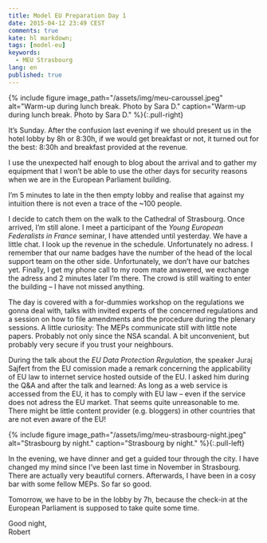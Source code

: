 ```yaml
---
title: Model EU Preparation Day 1
date: 2015-04-12 23:49 CEST
comments: true
kate: hl markdown;
tags: [model-eu]
keywords:
  - MEU Strasbourg
lang: en
published: true
---
```



{% include figure image_path="/assets/img/meu-caroussel.jpeg" alt="Warm-up during lunch break. Photo by Sara D." caption="Warm-up during lunch break. Photo by Sara D." %}{:.pull-right}

It’s Sunday. After the confusion last evening if we should present us in the hotel
lobby by 8h or 8:30h, if we would get breakfast or not, it turned out for the best:
8:30h and breakfast provided at the revenue.

I use the unexpected half enough to blog about the arrival and to gather my equipment that
I won’t be able to use the other days for security reasons when we are in the European
Parliament building.

I’m 5 minutes to late in the then empty lobby and realise that against my intuition
there is not even a trace of the ~100 people.

<!--more-->

I decide to catch them on the walk
to the Cathedral of Strasbourg. Once arrived, I’m still alone. I meet a participant
of the *Young European Federalists in France* seminar, I have attended until yesterday.
We have a little chat. I look up the revenue in the schedule. Unfortunately no adress.
I remember that our name badges have the number of the head of the local support team
on the other side. Unfortunately, we don’t have our batches yet. Finally, I get my
phone call to my room mate answered, we exchange the adress and 2 minutes later I’m
there. The crowd is still waiting to enter the building – I have not missed anything.

The day is covered with a for-dummies workshop on the regulations we gonna deal with,
talks with invited experts of the concerned regulations and a session on how to file
amendments and the procedure during the plenary sessions. A little curiosity:
The MEPs communicate still with little note papers. Probably not only since the NSA
scandal. A bit unconvenient, but probably very secure if you trust your neighbours.

During the talk about the *EU Data Protection Regulation*, the speaker Juraj Sajfert
from the EU comission made a remark concerning the applicability of EU law to
internet service hosted outside of the EU. I asked him during the Q&A and after
the talk and learned: As long as a web service is accessed from the EU, it has
to comply with EU law – even if the service does not adress the EU market. That
seems quite unreasonable to me. There might be little content provider (e.g. bloggers)
in other countries that are not even aware of the EU!

{% include figure image_path="/assets/img/meu-strasbourg-night.jpeg" alt="Strasbourg by night." caption="Strasbourg by night." %}{:.pull-left}

In the evening, we have dinner and get a guided tour through the city.
I have changed my mind since I’ve been last time in November in Strasbourg.
There are actually very beautiful corners. Afterwards, I have been in a cosy bar
with some fellow MEPs. So far so good.

Tomorrow, we have to be in the lobby by 7h,
because the check-in at the European Parliament is supposed to take quite some time.

Good night,   
Robert
